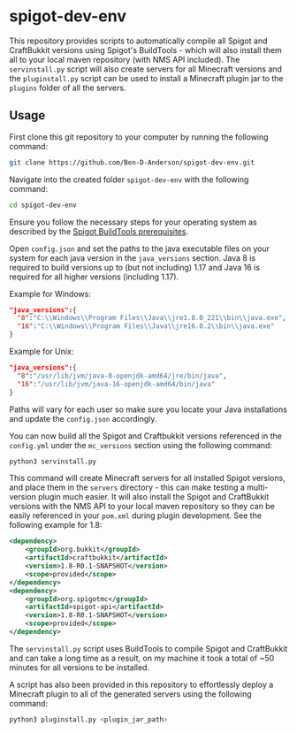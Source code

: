 # spigot-dev-env

This repository provides scripts to automatically compile all Spigot and CraftBukkit versions using Spigot's BuildTools - which will also install them all to your local maven repository (with NMS API included).
The `servinstall.py` script will also create servers for all Minecraft versions and the `pluginstall.py` script can be used to install a Minecraft plugin jar to the `plugins` folder of all the servers.

## Usage
First clone this git repository to your computer by running the following command:
```bash
git clone https://github.com/Ben-D-Anderson/spigot-dev-env.git
```

Navigate into the created folder `spigot-dev-env` with the following command:
```bash
cd spigot-dev-env
```

Ensure you follow the necessary steps for your operating system as described by the [Spigot BuildTools prerequisites](https://www.spigotmc.org/wiki/buildtools/#prerequisites).

Open `config.json` and set the paths to the java executable files on your system for each java version in the `java_versions` section.
Java 8 is required to build versions up to (but not including) 1.17 and Java 16 is required for all higher versions (including 1.17).

Example for Windows:
```json
"java_versions":{
  "8":"C:\\Windows\\Program Files\\Java\\jre1.8.0_221\\bin\\java.exe",
  "16":"C:\\Windows\\Program Files\\Java\\jre16.0.2\\bin\\java.exe"
}
```

Example for Unix:
```json
"java_versions":{
  "8":"/usr/lib/jvm/java-8-openjdk-amd64/jre/bin/java",
  "16":"/usr/lib/jvm/java-16-openjdk-amd64/bin/java"
}
```

Paths will vary for each user so make sure you locate your Java installations and update the `config.json` accordingly.

You can now build all the Spigot and Craftbukkit versions referenced in the `config.yml` under the `mc_versions` section using the following command:
```bash
python3 servinstall.py
```
This command will create Minecraft servers for all installed Spigot versions, and place them in the `servers` directory - this can make testing a multi-version plugin much easier.
It will also install the Spigot and CraftBukkit versions with the NMS API to your local maven repository so they can be easily referenced in your `pom.xml` during plugin development.
See the following example for 1.8:
```xml
<dependency>
    <groupId>org.bukkit</groupId>
    <artifactId>craftbukkit</artifactId>
    <version>1.8-R0.1-SNAPSHOT</version>
    <scope>provided</scope>
</dependency>
<dependency>
    <groupId>org.spigotmc</groupId>
    <artifactId>spigot-api</artifactId>
    <version>1.8-R0.1-SNAPSHOT</version>
    <scope>provided</scope>
</dependency>
```
The `servinstall.py` script uses BuildTools to compile Spigot and CraftBukkit and can take a long time as a result, on my machine it took a total of ~50 minutes for all versions to be installed.

A script has also been provided in this repository to effortlessly deploy a Minecraft plugin to all of the generated servers using the following command:
```bash
python3 pluginstall.py <plugin_jar_path>
```
